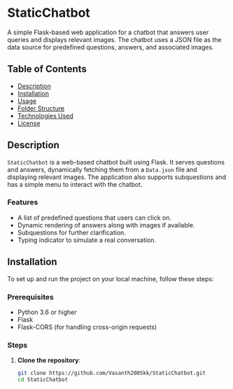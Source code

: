 # StaticChatbot

A simple Flask-based web application for a chatbot that answers user queries and displays relevant images. The chatbot uses a JSON file as the data source for predefined questions, answers, and associated images.

## Table of Contents

- [Description](#description)
- [Installation](#installation)
- [Usage](#usage)
- [Folder Structure](#folder-structure)
- [Technologies Used](#technologies-used)
- [License](#license)

## Description

`StaticChatbot` is a web-based chatbot built using Flask. It serves questions and answers, dynamically fetching them from a `Data.json` file and displaying relevant images. The application also supports subquestions and has a simple menu to interact with the chatbot.

### Features
- A list of predefined questions that users can click on.
- Dynamic rendering of answers along with images if available.
- Subquestions for further clarification.
- Typing indicator to simulate a real conversation.

## Installation

To set up and run the project on your local machine, follow these steps:

### Prerequisites

- Python 3.6 or higher
- Flask
- Flask-CORS (for handling cross-origin requests)

### Steps

1. **Clone the repository**:

   ```bash
   git clone https://github.com/Vasanth2005kk/StaticChatbot.git
   cd StaticChatbot
